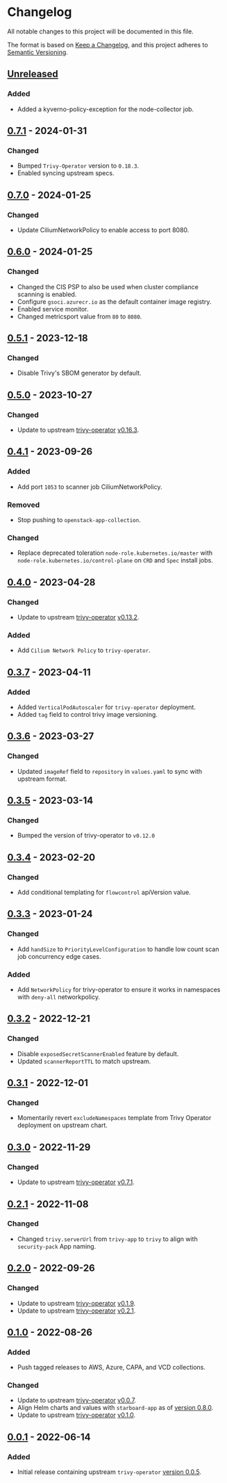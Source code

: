 # Changelog

All notable changes to this project will be documented in this file.

The format is based on [Keep a Changelog](https://keepachangelog.com/en/1.0.0/),
and this project adheres to [Semantic Versioning](https://semver.org/spec/v2.0.0.html).

## [Unreleased]

### Added

- Added a kyverno-policy-exception for the node-collector job.

## [0.7.1] - 2024-01-31

### Changed

- Bumped `Trivy-Operator` version to `0.18.3`.
- Enabled syncing upstream specs.

## [0.7.0] - 2024-01-25

### Changed

- Update CiliumNetworkPolicy to enable access to port 8080.

## [0.6.0] - 2024-01-25

### Changed

- Changed the CIS PSP to also be used when cluster compliance scanning is enabled.
- Configure `gsoci.azurecr.io` as the default container image registry.
- Enabled service monitor.
- Changed metricsport value from `80` to `8080`.

## [0.5.1] - 2023-12-18

### Changed

- Disable Trivy's SBOM generator by default.

## [0.5.0] - 2023-10-27

### Changed

- Update to upstream [trivy-operator](https://github.com/aquasecurity/trivy-operator) [v0.16.3](https://github.com/aquasecurity/trivy-operator/releases/tag/v0.16.3).

## [0.4.1] - 2023-09-26

### Added

- Add port `1053` to scanner job CiliumNetworkPolicy.

### Removed

- Stop pushing to `openstack-app-collection`.

### Changed

- Replace deprecated toleration `node-role.kubernetes.io/master` with `node-role.kubernetes.io/control-plane` on `CRD` and `Spec` install jobs.

## [0.4.0] - 2023-04-28

### Changed

- Update to upstream [trivy-operator](https://github.com/aquasecurity/trivy-operator) [v0.13.2](https://github.com/aquasecurity/trivy-operator/releases/tag/v0.13.2).

### Added

- Add `Cilium Network Policy` to `trivy-operator`.

## [0.3.7] - 2023-04-11

### Added

- Added `VerticalPodAutoscaler` for `trivy-operator` deployment.
- Added `tag` field to control trivy image versioning.

## [0.3.6] - 2023-03-27

### Changed

- Updated `imageRef` field to `repository` in `values.yaml` to sync with upstream format.

## [0.3.5] - 2023-03-14

### Changed

- Bumped the version of trivy-operator to `v0.12.0`

## [0.3.4] - 2023-02-20

### Changed

- Add conditional templating for `flowcontrol` apiVersion value.

## [0.3.3] - 2023-01-24

### Changed

- Add `handSize` to `PriorityLevelConfiguration` to handle low count scan job concurrency edge cases. 

### Added

- Add `NetworkPolicy` for trivy-operator to ensure it works in namespaces with `deny-all` networkpolicy.

## [0.3.2] - 2022-12-21

### Changed

- Disable `exposedSecretScannerEnabled` feature by default.
- Updated `scannerReportTTL` to match upstream.

## [0.3.1] - 2022-12-01

### Changed

- Momentarily revert `excludeNamespaces` template from Trivy Operator deployment on upstream chart.

## [0.3.0] - 2022-11-29

### Changed

- Update to upstream [trivy-operator](https://github.com/aquasecurity/trivy-operator) [v0.7.1](https://github.com/aquasecurity/trivy-operator/releases/tag/v0.7.1).

## [0.2.1] - 2022-11-08

### Changed

- Changed `trivy.serverUrl` from `trivy-app` to `trivy` to align with `security-pack` App naming.

## [0.2.0] - 2022-09-26

### Changed

- Update to upstream [trivy-operator](https://github.com/aquasecurity/trivy-operator) [v0.1.9](https://github.com/aquasecurity/trivy-operator/releases/tag/v0.1.9).
- Update to upstream [trivy-operator](https://github.com/aquasecurity/trivy-operator) [v0.2.1](https://github.com/aquasecurity/trivy-operator/releases/tag/v0.2.1).

## [0.1.0] - 2022-08-26

### Added

- Push tagged releases to AWS, Azure, CAPA, and VCD collections.

### Changed

- Update to upstream [trivy-operator](https://github.com/aquasecurity/trivy-operator) [v0.0.7](https://github.com/aquasecurity/trivy-operator/releases/tag/v0.0.7).
- Align Helm charts and values with `starboard-app` as of [version 0.8.0](https://github.com/giantswarm/starboard-app/tree/v0.8.0).
- Update to upstream [trivy-operator](https://github.com/aquasecurity/trivy-operator) [v0.1.0](https://github.com/aquasecurity/trivy-operator/releases/tag/v0.1.0).

## [0.0.1] - 2022-06-14

### Added

- Initial release containing upstream `trivy-operator` [version 0.0.5](https://github.com/aquasecurity/trivy-operator/releases/tag/v0.0.5).

[Unreleased]: https://github.com/giantswarm/trivy-operator-app/compare/v0.7.1...HEAD
[0.7.1]: https://github.com/giantswarm/trivy-operator-app/compare/v0.7.0...v0.7.1
[0.7.0]: https://github.com/giantswarm/trivy-operator-app/compare/v0.6.0...v0.7.0
[0.6.0]: https://github.com/giantswarm/trivy-operator-app/compare/v0.5.1...v0.6.0
[0.5.1]: https://github.com/giantswarm/trivy-operator-app/compare/v0.5.0...v0.5.1
[0.5.0]: https://github.com/giantswarm/trivy-operator-app/compare/v0.4.1...v0.5.0
[0.4.1]: https://github.com/giantswarm/trivy-operator-app/compare/v0.4.0...v0.4.1
[0.4.0]: https://github.com/giantswarm/trivy-operator-app/compare/v0.3.7...v0.4.0
[0.3.7]: https://github.com/giantswarm/trivy-operator-app/compare/v0.3.6...v0.3.7
[0.3.6]: https://github.com/giantswarm/trivy-operator-app/compare/v0.3.5...v0.3.6
[0.3.5]: https://github.com/giantswarm/trivy-operator-app/compare/v0.3.4...v0.3.5
[0.3.4]: https://github.com/giantswarm/trivy-operator-app/compare/v0.3.3...v0.3.4
[0.3.3]: https://github.com/giantswarm/trivy-operator-app/compare/v0.3.2...v0.3.3
[0.3.2]: https://github.com/giantswarm/trivy-operator-app/compare/v0.3.1...v0.3.2
[0.3.1]: https://github.com/giantswarm/trivy-operator-app/compare/v0.3.0...v0.3.1
[0.3.0]: https://github.com/giantswarm/trivy-operator-app/compare/v0.2.1...v0.3.0
[0.2.1]: https://github.com/giantswarm/trivy-operator-app/compare/v0.2.0...v0.2.1
[0.2.0]: https://github.com/giantswarm/trivy-operator-app/compare/v0.1.0...v0.2.0
[0.1.0]: https://github.com/giantswarm/trivy-operator-app/compare/v0.0.1...v0.1.0
[0.0.1]: https://github.com/giantswarm/trivy-operator-app/releases/tag/v0.0.1
